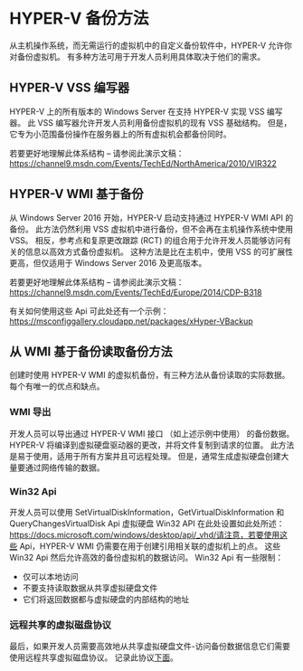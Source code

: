 # <a name="hyper-v-backup-approaches"></a>HYPER-V 备份方法
从主机操作系统，而无需运行的虚拟机中的自定义备份软件中，HYPER-V 允许你对备份虚拟机。  有多种方法可用于开发人员利用具体取决于他们的需求。
## <a name="hyper-v-vss-writer"></a>HYPER-V VSS 编写器
HYPER-V 上的所有版本的 Windows Server 在支持 HYPER-V 实现 VSS 编写器。  此 VSS 编写器允许开发人员利用备份虚拟机的现有 VSS 基础结构。  但是，它专为小范围备份操作在服务器上的所有虚拟机会都备份同时。

若要更好地理解此体系结构 – 请参阅此演示文稿：https://channel9.msdn.com/Events/TechEd/NorthAmerica/2010/VIR322
## <a name="hyper-v-wmi-based-backup"></a>HYPER-V WMI 基于备份
从 Windows Server 2016 开始，HYPER-V 启动支持通过 HYPER-V WMI API 的备份。  此方法仍然利用 VSS 虚拟机中进行备份，但不会再在主机操作系统中使用 VSS。  相反，参考点和复原更改跟踪 (RCT) 的组合用于允许开发人员能够访问有关的信息以高效方式备份虚拟机。  这种方法是比在主机中，使用 VSS 的可扩展性更高，但仅适用于 Windows Server 2016 及更高版本。

若要更好地理解此体系结构 – 请参阅此演示文稿：https://channel9.msdn.com/Events/TechEd/Europe/2014/CDP-B318 

有关如何使用这些 Api 可此处还有一个示例：https://msconfiggallery.cloudapp.net/packages/xHyper-VBackup
## <a name="methods-for-reading-backups-from-wmi-based-backup"></a>从 WMI 基于备份读取备份方法
创建时使用 HYPER-V WMI 的虚拟机备份，有三种方法从备份读取的实际数据。  每个有唯一的优点和缺点。
### <a name="wmi-export"></a>WMI 导出
开发人员可以导出通过 HYPER-V WMI 接口 （如上述示例中使用） 的备份数据。  HYPER-V 将编译到虚拟硬盘驱动器的更改，并将文件复制到请求的位置。  此方法是易于使用，适用于所有方案并且可远程处理。  但是，通常生成虚拟硬盘创建大量要通过网络传输的数据。
### <a name="win32-apis"></a>Win32 Api
开发人员可以使用 SetVirtualDiskInformation，GetVirtualDiskInformation 和 QueryChangesVirtualDisk Api 虚拟硬盘 Win32 API 在此处设置如此处所述：https://docs.microsoft.com/windows/desktop/api/_vhd/请注意，若要使用这些 Api，HYPER-V WMI 仍需要在用于创建引用相关联的虚拟机上的点。  这些 Win32 Api 然后允许高效的备份虚拟机的数据访问。  Win32 Api 有一些限制：
*   仅可以本地访问
*   不要支持读取数据从共享虚拟硬盘文件
*   它们将返回数据都与虚拟硬盘的内部结构的地址

### <a name="remote-shared-virtual-disk-protocol"></a>远程共享的虚拟磁盘协议
最后，如果开发人员需要高效地从共享虚拟硬盘文件-访问备份数据信息它们需要使用远程共享虚拟磁盘协议。  记录此协议[下面](https://docs.microsoft.com/openspecs/windows_protocols/ms-rsvd/c865c326-47d6-4a91-a62d-0e8f26007d15)。

